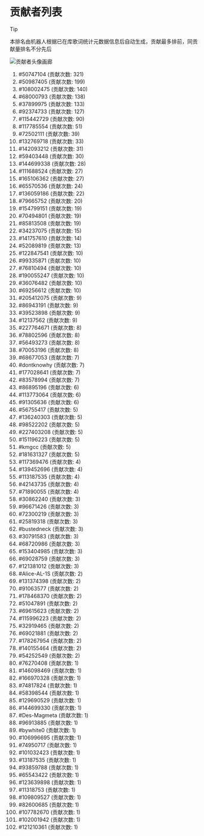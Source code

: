 # 贡献者列表

> [!TIP]
> 本排名由机器人根据已在库歌词统计元数据信息后自动生成，贡献最多排前，同贡献量排名不分先后

![贡献者头像画廊](./CONTRIBUTORS.svg)

1. #50747104 (贡献次数: 321)
2. #50987405 (贡献次数: 199)
3. #108002475 (贡献次数: 140)
4. #68000793 (贡献次数: 138)
5. #37899975 (贡献次数: 133)
6. #92374733 (贡献次数: 127)
7. #115442729 (贡献次数: 90)
8. #117785554 (贡献次数: 51)
9. #72502111 (贡献次数: 39)
10. #132769718 (贡献次数: 33)
11. #142093212 (贡献次数: 31)
12. #59403448 (贡献次数: 30)
13. #144699338 (贡献次数: 28)
14. #111688524 (贡献次数: 27)
15. #165106362 (贡献次数: 27)
16. #65570536 (贡献次数: 24)
17. #136059186 (贡献次数: 22)
18. #79665752 (贡献次数: 20)
19. #154799151 (贡献次数: 19)
20. #70494801 (贡献次数: 19)
21. #85813508 (贡献次数: 19)
22. #34237075 (贡献次数: 15)
23. #141757610 (贡献次数: 14)
24. #52089819 (贡献次数: 13)
25. #122847541 (贡献次数: 10)
26. #99335871 (贡献次数: 10)
27. #76810494 (贡献次数: 10)
28. #190055247 (贡献次数: 10)
29. #36076482 (贡献次数: 10)
30. #69256612 (贡献次数: 10)
31. #205412075 (贡献次数: 9)
32. #86943191 (贡献次数: 9)
33. #39523898 (贡献次数: 9)
34. #12137562 (贡献次数: 9)
35. #227764671 (贡献次数: 8)
36. #78802596 (贡献次数: 8)
37. #56493273 (贡献次数: 8)
38. #70053196 (贡献次数: 8)
39. #68677053 (贡献次数: 7)
40. #dontknowhy (贡献次数: 7)
41. #177028641 (贡献次数: 7)
42. #83578994 (贡献次数: 7)
43. #86895196 (贡献次数: 6)
44. #113773064 (贡献次数: 6)
45. #91305636 (贡献次数: 6)
46. #56755417 (贡献次数: 5)
47. #136240303 (贡献次数: 5)
48. #98522202 (贡献次数: 5)
49. #227403208 (贡献次数: 5)
50. #151196223 (贡献次数: 5)
51. #kmgcc (贡献次数: 5)
52. #181631327 (贡献次数: 5)
53. #117369476 (贡献次数: 4)
54. #139452696 (贡献次数: 4)
55. #113187535 (贡献次数: 4)
56. #42143735 (贡献次数: 4)
57. #71890055 (贡献次数: 4)
58. #30862240 (贡献次数: 3)
59. #96671426 (贡献次数: 3)
60. #72300219 (贡献次数: 3)
61. #25819318 (贡献次数: 3)
62. #bustedneck (贡献次数: 3)
63. #30791583 (贡献次数: 3)
64. #68720986 (贡献次数: 3)
65. #153404985 (贡献次数: 3)
66. #69028759 (贡献次数: 3)
67. #121381012 (贡献次数: 3)
68. #Alice-AL-1S (贡献次数: 2)
69. #131374398 (贡献次数: 2)
70. #91063577 (贡献次数: 2)
71. #178468370 (贡献次数: 2)
72. #51047891 (贡献次数: 2)
73. #69615623 (贡献次数: 2)
74. #115996223 (贡献次数: 2)
75. #32919465 (贡献次数: 2)
76. #69021881 (贡献次数: 2)
77. #178267954 (贡献次数: 2)
78. #140155464 (贡献次数: 2)
79. #54252549 (贡献次数: 2)
80. #76270408 (贡献次数: 1)
81. #146098469 (贡献次数: 1)
82. #166970328 (贡献次数: 1)
83. #74817824 (贡献次数: 1)
84. #58398544 (贡献次数: 1)
85. #129690529 (贡献次数: 1)
86. #144699330 (贡献次数: 1)
87. #Des-Magmeta (贡献次数: 1)
88. #96913885 (贡献次数: 1)
89. #bywhite0 (贡献次数: 1)
90. #106996695 (贡献次数: 1)
91. #74950717 (贡献次数: 1)
92. #101032423 (贡献次数: 1)
93. #13187535 (贡献次数: 1)
94. #93859788 (贡献次数: 1)
95. #65543422 (贡献次数: 1)
96. #123639898 (贡献次数: 1)
97. #11318753 (贡献次数: 1)
98. #109809527 (贡献次数: 1)
99. #82600685 (贡献次数: 1)
100. #107782670 (贡献次数: 1)
101. #102001942 (贡献次数: 1)
102. #121210361 (贡献次数: 1)

